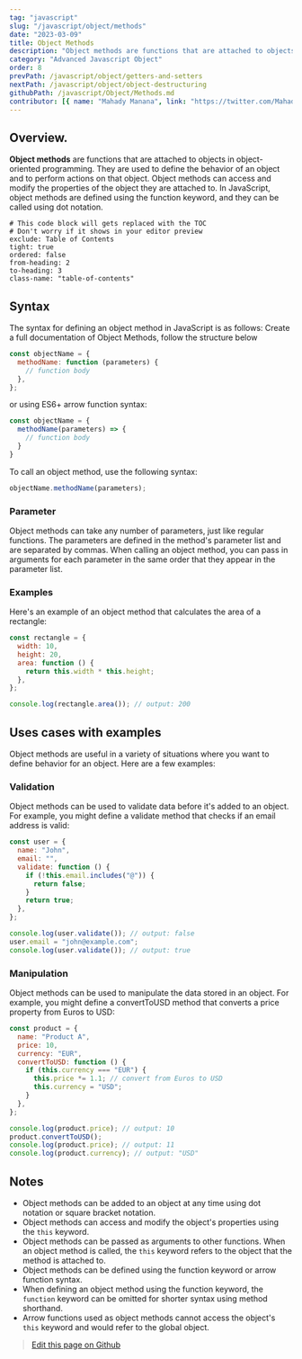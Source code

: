 ```yaml
---
tag: "javascript"
slug: "/javascript/object/methods"
date: "2023-03-09"
title: Object Methods
description: "Object methods are functions that are attached to objects in object-oriented programming."
category: "Advanced Javascript Object"
order: 8
prevPath: /javascript/object/getters-and-setters
nextPath: /javascript/object/object-destructuring
githubPath: /javascript/Object/Methods.md
contributor: [{ name: "Mahady Manana", link: "https://twitter.com/MahadyManana" }, { name: "Haja", link: "https://twitter.com/Haja261M" }]
---
```


## Overview.

**Object methods** are functions that are attached to objects in object-oriented programming. They are used to define the behavior of an object and to perform actions on that object. Object methods can access and modify the properties of the object they are attached to. In JavaScript, object methods are defined using the function keyword, and they can be called using dot notation.



```toc
# This code block will gets replaced with the TOC
# Don't worry if it shows in your editor preview
exclude: Table of Contents
tight: true
ordered: false
from-heading: 2
to-heading: 3
class-name: "table-of-contents"
```


## Syntax

The syntax for defining an object method in JavaScript is as follows:
Create a full documentation of Object Methods, follow the structure below

```javascript
const objectName = {
  methodName: function (parameters) {
    // function body
  },
};
```

or using ES6+ arrow function syntax:

```javascript
const objectName = {
  methodName(parameters) => {
    // function body
  }
}
```

To call an object method, use the following syntax:

```javascript
objectName.methodName(parameters);
```

### Parameter

Object methods can take any number of parameters, just like regular functions. The parameters are defined in the method's parameter list and are separated by commas. When calling an object method, you can pass in arguments for each parameter in the same order that they appear in the parameter list.

### Examples

Here's an example of an object method that calculates the area of a rectangle:

```javascript
const rectangle = {
  width: 10,
  height: 20,
  area: function () {
    return this.width * this.height;
  },
};

console.log(rectangle.area()); // output: 200
```

## Uses cases with examples

Object methods are useful in a variety of situations where you want to define behavior for an object. Here are a few examples:

### Validation

Object methods can be used to validate data before it's added to an object. For example, you might define a validate method that checks if an email address is valid:

```javascript
const user = {
  name: "John",
  email: "",
  validate: function () {
    if (!this.email.includes("@")) {
      return false;
    }
    return true;
  },
};

console.log(user.validate()); // output: false
user.email = "john@example.com";
console.log(user.validate()); // output: true
```

### Manipulation

Object methods can be used to manipulate the data stored in an object. For example, you might define a convertToUSD method that converts a price property from Euros to USD:

```javascript
const product = {
  name: "Product A",
  price: 10,
  currency: "EUR",
  convertToUSD: function () {
    if (this.currency === "EUR") {
      this.price *= 1.1; // convert from Euros to USD
      this.currency = "USD";
    }
  },
};

console.log(product.price); // output: 10
product.convertToUSD();
console.log(product.price); // output: 11
console.log(product.currency); // output: "USD"
```

## Notes

- Object methods can be added to an object at any time using dot notation or square bracket notation.
- Object methods can access and modify the object's properties using the `this` keyword.
- Object methods can be passed as arguments to other functions.
  When an object method is called, the `this` keyword refers to the object that the method is attached to.
- Object methods can be defined using the function keyword or arrow function syntax.
- When defining an object method using the function keyword, the `function` keyword can be omitted for shorter syntax using method shorthand.
- Arrow functions used as object methods cannot access the object's `this` keyword and would refer to the global object.

> <a href="https://github.com/mahady-manana/betatuto-docs/tree/main/docs/javascript/Object/Methods.md}" target="_blank">Edit this page on Github</a>
